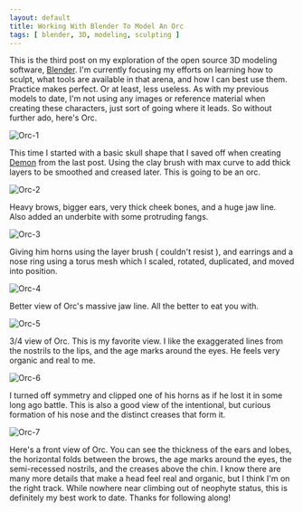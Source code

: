 ```yaml
---
layout: default
title: Working With Blender To Model An Orc
tags: [ blender, 3D, modeling, sculpting ]
---
```


This is the third post on my exploration of the open source 3D modeling software, [Blender]. I'm currently focusing my efforts on learning how to sculpt, what tools are available in that arena, and how I can best use them. Practice makes perfect. Or at least, less useless. As with my previous models to date, I'm not using any images or reference material when creating these characters, just sort of going where it leads. So without further ado, here's Orc.

![Orc-1](http://moonlitscript.com/attachments/blender/orc-1.png)

This time I started with a basic skull shape that I saved off when creating [Demon] from the last post. Using the clay brush with max curve to add thick layers to be smoothed and creased later. This is going to be an orc.

![Orc-2](http://moonlitscript.com/attachments/blender/orc-2.png)

Heavy brows, bigger ears, very thick cheek bones, and a huge jaw line. Also added an underbite with some protruding fangs.

![Orc-3](http://moonlitscript.com/attachments/blender/orc-3.png)

Giving him horns using the layer brush ( couldn't resist ), and earrings and a nose ring using a torus mesh which I scaled, rotated, duplicated, and moved into position.

![Orc-4](http://moonlitscript.com/attachments/blender/orc-4.png)

Better view of Orc's massive jaw line. All the better to eat you with.

![Orc-5](http://moonlitscript.com/attachments/blender/orc-5.png)

3/4 view of Orc. This is my favorite view. I like the exaggerated lines from the nostrils to the lips, and the age marks around the eyes. He feels very organic and real to me.

![Orc-6](http://moonlitscript.com/attachments/blender/orc-6.png)

I turned off symmetry and clipped one of his horns as if he lost it in some long ago battle. This is also a good view of the intentional, but curious formation of his nose and the distinct creases that form it.

![Orc-7](http://moonlitscript.com/attachments/blender/orc-7.png)

Here's a front view of Orc. You can see the thickness of the ears and lobes, the horizontal folds between the brows, the age marks around the eyes, the semi-recessed nostrils, and the creases above the chin. I know there are many more details that make a head feel real and organic, but I think I'm on the right track. While nowhere near climbing out of neophyte status, this is definitely my best work to date. Thanks for following along!

[Blender]: http://www.blender.org/
[Demon]: http://moonlitscript.com/2013/01/24/blender-demon/